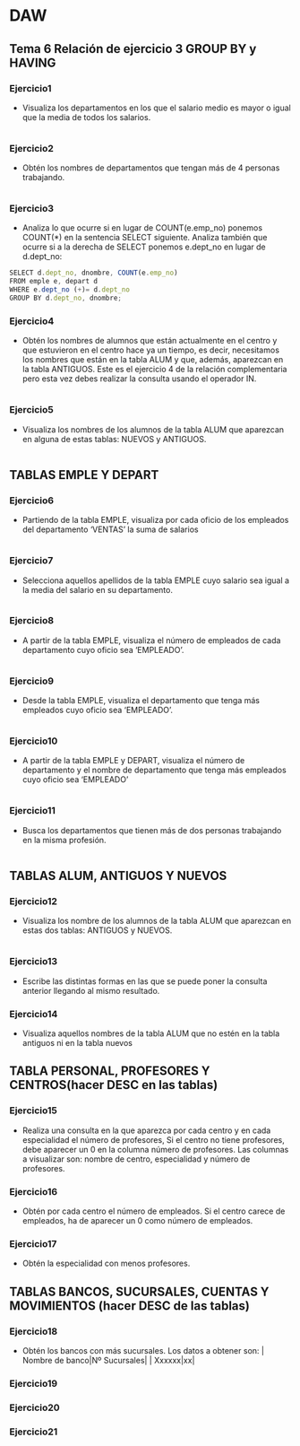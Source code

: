 # DAW

## Tema 6 Relación de ejercicio 3 GROUP BY y HAVING

### Ejercicio1

- Visualiza los departamentos en los que el salario medio es mayor o igual que la media de todos los salarios.

```js
```

### Ejercicio2

- Obtén los nombres de departamentos que tengan más de 4 personas trabajando.

```js
```

### Ejercicio3

- Analiza lo que ocurre si en lugar de COUNT(e.emp_no) ponemos COUNT(*) en la sentencia SELECT siguiente. Analiza también que ocurre si a la derecha de SELECT ponemos e.dept_no en lugar de d.dept_no:

```js
SELECT d.dept_no, dnombre, COUNT(e.emp_no)
FROM emple e, depart d
WHERE e.dept_no (+)= d.dept_no
GROUP BY d.dept_no, dnombre;
```

### Ejercicio4

- Obtén los nombres de alumnos que están actualmente en el centro y que estuvieron en el centro hace ya un tiempo, es decir, necesitamos los nombres que están en la tabla ALUM y que, además, aparezcan en la tabla ANTIGUOS. Este es el ejercicio 4 de la relación complementaria pero esta vez debes realizar la consulta usando el operador IN.

```js
```

### Ejercicio5

- Visualiza los nombres de los alumnos de la tabla ALUM que aparezcan en alguna de estas tablas: NUEVOS y ANTIGUOS.

```js
```

## TABLAS EMPLE Y DEPART

### Ejercicio6

- Partiendo de la tabla EMPLE, visualiza por cada oficio de los empleados del departamento ‘VENTAS’ la suma de salarios

```js
```

### Ejercicio7

- Selecciona aquellos apellidos de la tabla EMPLE cuyo salario sea igual a la media del salario en su departamento.

```js
```

### Ejercicio8

- A partir de la tabla EMPLE, visualiza el número de empleados de cada departamento cuyo oficio sea ‘EMPLEADO’.

```js
```

### Ejercicio9

- Desde la tabla EMPLE, visualiza el departamento que tenga más empleados cuyo oficio sea ‘EMPLEADO’.

```js
```

### Ejercicio10

- A partir de la tabla EMPLE y DEPART, visualiza el número de departamento y el nombre de departamento que tenga más empleados cuyo oficio sea ‘EMPLEADO’

```js
```

### Ejercicio11

- Busca los departamentos que tienen más de dos personas trabajando en la misma profesión.

```js
```

## TABLAS ALUM, ANTIGUOS Y NUEVOS

### Ejercicio12

- Visualiza los nombre de los alumnos de la tabla ALUM que aparezcan en estas dos tablas: ANTIGUOS y NUEVOS.

```js
```

### Ejercicio13

- Escribe las distintas formas en las que se puede poner la consulta anterior llegando al mismo resultado.

### Ejercicio14

- Visualiza aquellos nombres de la tabla ALUM que no estén en la tabla antiguos ni en la
tabla nuevos

## TABLA PERSONAL, PROFESORES Y CENTROS(hacer DESC en las tablas)

### Ejercicio15

- Realiza una consulta en la que aparezca por cada centro y en cada especialidad el número de profesores, Si el centro no tiene profesores, debe aparecer un 0 en la columna número de profesores. Las columnas a visualizar son: nombre de centro, especialidad y número de profesores.

### Ejercicio16

- Obtén por cada centro el número de empleados. Si el centro carece de empleados, ha de aparecer un 0 como número de empleados.

### Ejercicio17

- Obtén la especialidad con menos profesores.

## TABLAS BANCOS, SUCURSALES, CUENTAS Y MOVIMIENTOS (hacer DESC de las tablas)

### Ejercicio18

- Obtén los bancos con más sucursales. Los datos a obtener son:
| Nombre de banco|Nº Sucursales|
| Xxxxxx|xx|

### Ejercicio19

### Ejercicio20

### Ejercicio21